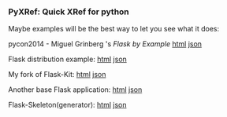 ### PyXRef: Quick XRef for python

Maybe examples will be the best way to let you see what it does:


pycon2014 - Miguel Grinberg 's *Flask by Example*
[html](static/xref_flask-pycon2014.html)
[json](static/xref_flask-pycon2014.json)

Flask distribution example:
[html](static/xref_blueprintexample.html)
[json](static/xref_blueprintexample.json)


My fork of Flask-Kit:
[html](static/xref_flask-kit.html)
[json](static/xref_flask-kit.json)

Another base Flask application:
[html](static/xref_flask-chassis.html)
[json](static/xref_flask-chassis.json)

Flask-Skeleton(generator):
[html](static/xref_flask-skeleton.html)
[json](static/xref_flask-skeleton.json)
